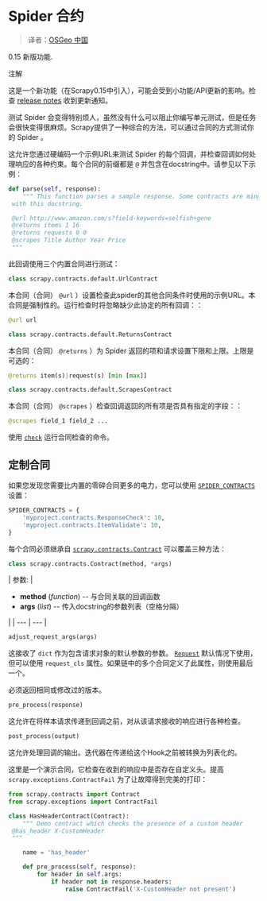 # Spider 合约

> 译者：[OSGeo 中国](https://www.osgeo.cn/)

0.15 新版功能.

注解

这是一个新功能（在Scrapy0.15中引入），可能会受到小功能/API更新的影响。检查 [release notes](../news.html#news) 收到更新通知。

测试 Spider 会变得特别烦人，虽然没有什么可以阻止你编写单元测试，但是任务会很快变得很麻烦。Scrapy提供了一种综合的方法，可以通过合同的方式测试你的 Spider 。

这允许您通过硬编码一个示例URL来测试 Spider 的每个回调，并检查回调如何处理响应的各种约束。每个合同的前缀都是 `@` 并包含在docstring中。请参见以下示例：

```py
def parse(self, response):
    """ This function parses a sample response. Some contracts are mingled
 with this docstring.

 @url http://www.amazon.com/s?field-keywords=selfish+gene
 @returns items 1 16
 @returns requests 0 0
 @scrapes Title Author Year Price
 """

```

此回调使用三个内置合同进行测试：

```py
class scrapy.contracts.default.UrlContract
```

本合同（合同） `@url` ）设置检查此spider的其他合同条件时使用的示例URL。本合同是强制性的。运行检查时将忽略缺少此协定的所有回调：：

```py
@url url

```

```py
class scrapy.contracts.default.ReturnsContract
```

本合同（合同） `@returns` ）为 Spider 返回的项和请求设置下限和上限。上限是可选的：

```py
@returns item(s)|request(s) [min [max]]

```

```py
class scrapy.contracts.default.ScrapesContract
```

本合同（合同） `@scrapes` ）检查回调返回的所有项是否具有指定的字段：：

```py
@scrapes field_1 field_2 ...

```

使用 [`check`](commands.html#std:command-check) 运行合同检查的命令。

## 定制合同

如果您发现您需要比内置的零碎合同更多的电力，您可以使用 [`SPIDER_CONTRACTS`](settings.html#std:setting-SPIDER_CONTRACTS) 设置：

```py
SPIDER_CONTRACTS = {
    'myproject.contracts.ResponseCheck': 10,
    'myproject.contracts.ItemValidate': 10,
}

```

每个合同必须继承自 [`scrapy.contracts.Contract`](#scrapy.contracts.Contract "scrapy.contracts.Contract") 可以覆盖三种方法：

```py
class scrapy.contracts.Contract(method, *args)
```

| 参数: | 

*   **method** (_function_) -- 与合同关联的回调函数
*   **args** (_list_) -- 传入docstring的参数列表（空格分隔）

 |
| --- | --- |

```py
adjust_request_args(args)
```

这接收了 `dict` 作为包含请求对象的默认参数的参数。 [`Request`](request-response.html#scrapy.http.Request "scrapy.http.Request") 默认情况下使用，但可以使用 `request_cls` 属性。如果链中的多个合同定义了此属性，则使用最后一个。

必须返回相同或修改过的版本。

```py
pre_process(response)
```

这允许在将样本请求传递到回调之前，对从该请求接收的响应进行各种检查。

```py
post_process(output)
```

这允许处理回调的输出。迭代器在传递给这个Hook之前被转换为列表化的。

这里是一个演示合同，它检查在收到的响应中是否存在自定义头。提高 `scrapy.exceptions.ContractFail` 为了让故障得到完美的打印：

```py
from scrapy.contracts import Contract
from scrapy.exceptions import ContractFail

class HasHeaderContract(Contract):
    """ Demo contract which checks the presence of a custom header
 @has_header X-CustomHeader
 """

    name = 'has_header'

    def pre_process(self, response):
        for header in self.args:
            if header not in response.headers:
                raise ContractFail('X-CustomHeader not present')

```